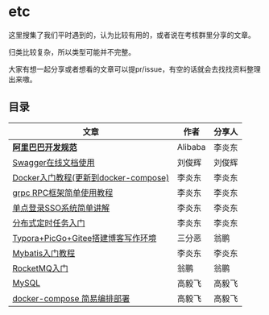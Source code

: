 # etc

这里搜集了我们平时遇到的，认为比较有用的，或者说在考核群里分享的文章。

归类比较复杂，所以类型可能并不完整。

大家有想一起分享或者想看的文章可以提pr/issue，有空的话就会去找找资料整理出来嗷。

## 目录

| 文章                                                         | 作者    | 分享人 |
| ------------------------------------------------------------ | ------- | ------ |
| [**阿里巴巴开发规范**](./blog/阿里巴巴Java开发手册.pdf)      | Alibaba | 李炎东 |
| [Swagger在线文档使用](./blog/swagger使用.md)                 | 刘俊辉  | 刘俊辉 |
| [Docker入门教程(更新到docker-compose)](./blog/Docker.md)     | 李炎东  | 李炎东 |
| [grpc RPC框架简单使用教程](./blog/gRPC.md)                   | 李炎东  | 李炎东 |
| [单点登录SSO系统简单讲解](./blog/SSO.md)                     | 李炎东  | 李炎东 |
| [分布式定时任务入门](./blog/分布式定时任务.md)               | 李炎东  | 李炎东 |
| [Typora+PicGo+Gitee搭建博客写作环境](https://cloud.tencent.com/developer/article/1762069) | 三分恶  | 翁鹏   |
| [Mybatis入门教程](./blog/Mybatis.md)                         | 李炎东  | 李炎东 |
| [RocketMQ入门](./blog/RocketMQ入门.md)                       | 翁鹏    | 翁鹏   |
| [MySQL](./blog/MySQL.md)                                     | 高毅飞  | 高毅飞 |
| [docker-compose 简易编排部署](./blog/docker-compose简易部署.md) | 高毅飞  | 高毅飞 |

